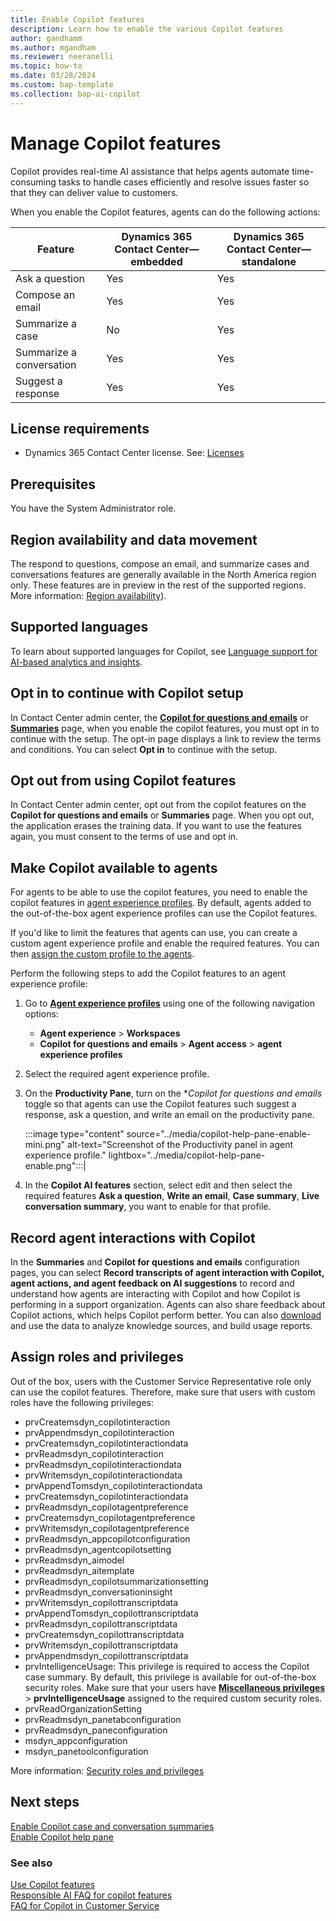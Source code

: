 ```yaml
---
title: Enable Copilot features 
description: Learn how to enable the various Copilot features
author: gandhamm
ms.author: mgandham
ms.reviewer: neeranelli
ms.topic: how-to
ms.date: 03/28/2024
ms.custom: bap-template 
ms.collection: bap-ai-copilot
---
```


# Manage Copilot features

Copilot provides real-time AI assistance that helps agents automate time-consuming tasks to handle cases efficiently and resolve issues faster so that they can deliver value to customers.

When you enable the Copilot features, agents can do the following actions:

|Feature| Dynamics 365 Contact Center&mdash;embedded | Dynamics 365 Contact Center&mdash;standalone |
|----------|----------|----------|
| Ask a question   | Yes   | Yes   |
| Compose an email  | Yes   | Yes   |
| Summarize a case  | No  | Yes   |
| Summarize a conversation | Yes   | Yes   |
| Suggest a response  | Yes  | Yes   |

## License requirements

- Dynamics 365 Contact Center license. See: [Licenses](../implement/system-requirements-contact-center.md#licenses) 

## Prerequisites

You have the System Administrator role.

## Region availability and data movement

The respond to questions, compose an email, and summarize cases and conversations features are generally available in the North America region only. These features are in preview in the rest of the supported regions. More information: [Region availability](/dynamics365/customer-service/administer/cs-region-availability-service-limits#region-availability-of-analytics-and-insights?context=/dynamics365/contact-center/context/administer-context)).

## Supported languages

To learn about supported languages for Copilot, see [Language support for AI-based analytics and insights]( /dynamics365/customer-service/administer/cs-region-availability-service-limits#language-support-for-ai-based-analytics-and-insights-in-customer-service?context=/dynamics365/contact-center/context/administer-context).


## Opt in to continue with Copilot setup

In Contact Center admin center, the [**Copilot for questions and emails**](copilot-enable-help-pane.md) or [**Summaries**](copilot-enable-summary.md) page, when you enable the copilot features, you must opt in to continue with the setup. The opt-in page displays a link to review the terms and conditions. You can select **Opt in** to continue with the setup.  



## Opt out from using Copilot features

In Contact Center admin center, opt out from the copilot features on the **Copilot for questions and emails** or **Summaries** page. When you opt out, the application erases the training data. If you want to use the features again, you must consent to the terms of use and opt in.

## Make Copilot available to agents

For agents to be able to use the copilot features, you need to enable the copilot features in [agent experience profiles](/dynamics365/customer-service/administer/add-profile-default?context=/dynamics365/contact-center/administer-context). By default, agents added to the out-of-the-box agent experience profiles can use the Copilot features.

If you'd like to limit the features that agents can use, you can create a custom agent experience profile and enable the required features. You can then [assign the custom profile to the agents](/dynamics365/customer-service/administer/add-profile-default?context=/dynamics365/contact-center/administer-context).

Perform the following steps to add the Copilot features to an agent experience profile:

1. Go to [**Agent experience profiles**](/dynamics365/customer-service/administer/create-agent-experience-profile?context=/dynamics365/contact-center/administer-context) using one of the following navigation options:
   - **Agent experience** > **Workspaces**
   - **Copilot for questions and emails** > **Agent access** > **agent experience profiles**
1. Select the required agent experience profile.
1. On the **Productivity Pane**, turn on the **Copilot for questions and emails* toggle so that agents can use the Copilot features such suggest a response, ask a question, and write an email on the productivity pane.

   :::image type="content" source="../media/copilot-help-pane-enable-mini.png" alt-text="Screenshot of the Productivity panel in agent experience profile." lightbox="../media/copilot-help-pane-enable.png":::|

1.  In the **Copilot AI features** section, select edit and then select  the required features **Ask a question**, **Write an email**, **Case summary**, **Live conversation summary**, you want to enable for that profile.  

## Record agent interactions with Copilot

In the **Summaries** and **Copilot for questions and emails** configuration pages, you can select **Record transcripts of agent interaction with Copilot, agent actions, and agent feedback on AI suggestions** to record and understand how agents are interacting with Copilot and how Copilot is performing in a support organization. Agents can also share feedback about Copilot actions, which helps Copilot perform better. You can also [download](/dynamics365/customer-service/develop/msdyn_copilottranscriptdata?context=/dynamics365/contact-center/extend-context) and use the data to analyze knowledge sources, and build usage reports.

## Assign roles and privileges

Out of the box, users with the Customer Service Representative role only can use the copilot features. Therefore, make sure that users with custom roles have the following privileges: 

- prvCreatemsdyn_copilotinteraction 
- prvAppendmsdyn_copilotinteraction 
- prvCreatemsdyn_copilotinteractiondata 
- prvReadmsdyn_copilotinteraction
- prvReadmsdyn_copilotinteractiondata
- prvWritemsdyn_copilotinteractiondata
- prvAppendTomsdyn_copilotinteractiondata
- prvCreatemsdyn_copilotinteractiondata
- prvReadmsdyn_copilotagentpreference
- prvCreatemsdyn_copilotagentpreference
- prvWritemsdyn_copilotagentpreference
- prvReadmsdyn_appcopilotconfiguration
- prvReadmsdyn_agentcopilotsetting
- prvReadmsdyn_aimodel
- prvReadmsdyn_aitemplate
- prvReadmsdyn_copilotsummarizationsetting 
- prvReadmsdyn_conversationinsight
- prvWritemsdyn_copilottranscriptdata 
- prvAppendTomsdyn_copilottranscriptdata  
- prvReadmsdyn_copilottranscriptdata 
- prvCreatemsdyn_copilottranscriptdata 
- prvWritemsdyn_copilottranscriptdata 
- prvAppendmsdyn_copilottranscriptdata
- prvIntelligenceUsage: This privilege is required to access the Copilot case summary. By default, this privilege is available for out-of-the-box security roles. Make sure that your users have  [**Miscellaneous privileges**](/power-platform/admin/security-roles-privileges#define-the-privileges-and-properties-of-a-security-role) > **prvIntelligenceUsage** assigned to the required custom security roles.
- prvReadOrganizationSetting
- prvReadmsdyn_panetabconfiguration 
- prvReadmsdyn_paneconfiguration 
- msdyn_appconfiguration
- msdyn_panetoolconfiguration

More information: [Security roles and privileges](/power-platform/admin/security-roles-privileges)
 

## Next steps

[Enable Copilot case and conversation summaries](copilot-enable-summary.md)  
[Enable Copilot help pane](copilot-enable-help-pane.md)  

### See also
 
[Use Copilot features](../use/use-copilot-features.md)  
[Responsible AI FAQ for copilot features](/dynamics365/customer-service/implement/faq-responsible-ai-copilot?context=/dynamics365/contact-center/administer-context)  
[FAQ for Copilot in Customer Service](/dynamics365/customer-service/administer/faq-copilot-features?context=/dynamics365/contact-center/administer-context)  
